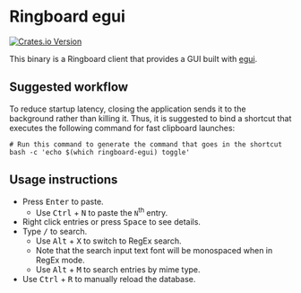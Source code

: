 # Ringboard egui

<a href="https://crates.io/crates/clipboard-history-egui">![Crates.io Version](https://img.shields.io/crates/v/clipboard-history-egui)</a>

This binary is a Ringboard client that provides a GUI built with
[egui](https://github.com/emilk/egui).

## Suggested workflow

To reduce startup latency, closing the application sends it to the background rather than killing
it. Thus, it is suggested to bind a shortcut that executes the following command for fast clipboard
launches:

```shell
# Run this command to generate the command that goes in the shortcut
bash -c 'echo $(which ringboard-egui) toggle'
```

## Usage instructions

- Press <kbd>Enter</kbd> to paste.
  - Use <kbd>Ctrl</kbd> + <kbd>N</kbd> to paste the `N`<sup>th</sup> entry.
- Right click entries or press <kbd>Space</kbd> to see details.
- Type <kbd>/</kbd> to search.
  - Use <kbd>Alt</kbd> + <kbd>X</kbd> to switch to RegEx search.
  - Note that the search input text font will be monospaced when in RegEx mode.
  - Use <kbd>Alt</kbd> + <kbd>M</kbd> to search entries by mime type.
- Use <kbd>Ctrl</kbd> + <kbd>R</kbd> to manually reload the database.
